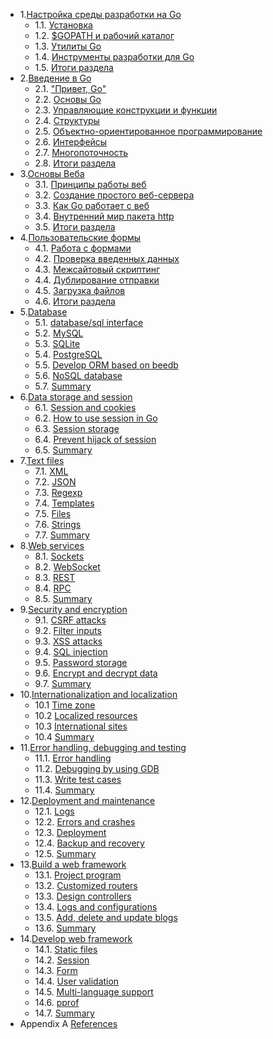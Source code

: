- 1.[Настройка среды разработки на Go](01.0.md)
	- 1.1. [Установка](01.1.md)
	- 1.2. [$GOPATH и рабочий каталог](01.2.md)
	- 1.3. [Утилиты Go](01.3.md)
	- 1.4. [Инструменты разработки для Go](01.4.md)
	- 1.5. [Итоги раздела](01.5.md)
- 2.[Введение в Go](02.0.md)
	- 2.1. ["Привет, Go"](02.1.md)
	- 2.2. [Основы Go](02.2.md)
	- 2.3. [Управляющие конструкции и функции](02.3.md)
	- 2.4. [Структуры](02.4.md)
	- 2.5. [Объектно-ориентированное программирование](02.5.md)
	- 2.6. [Интерфейсы](02.6.md)
	- 2.7. [Многопоточность](02.7.md)
	- 2.8. [Итоги раздела](02.8.md)
- 3.[Основы Веба](03.0.md)
	- 3.1. [Принципы работы веб](03.1.md)
	- 3.2. [Создание простого веб-сервера](03.2.md)
	- 3.3. [Как Go работает с веб](03.3.md)
	- 3.4. [Внутренний мир пакета http](03.4.md)
	- 3.5. [Итоги раздела](03.5.md)
- 4.[Пользовательские формы](04.0.md)
	- 4.1. [Работа с формами](04.1.md)
	- 4.2. [Проверка введенных данных](04.2.md)
	- 4.3. [Межсайтовый скриптинг](04.3.md)
	- 4.4. [Дублирование отправки](04.4.md)
	- 4.5. [Загрузка файлов](04.5.md)
	- 4.6. [Итоги раздела](04.6.md)
- 5.[Database](05.0.md)
	- 5.1. [database/sql interface](05.1.md)
	- 5.2. [MySQL](05.2.md)
	- 5.3. [SQLite](05.3.md)
	- 5.4. [PostgreSQL](05.4.md)
	- 5.5. [Develop ORM based on beedb](05.5.md)
	- 5.6. [NoSQL database](05.6.md)
	- 5.7. [Summary](05.7.md)
- 6.[Data storage and session](06.0.md)
	- 6.1. [Session and cookies](06.1.md)
	- 6.2. [How to use session in Go](06.2.md)
	- 6.3. [Session storage](06.3.md)
	- 6.4. [Prevent hijack of session](06.4.md)
	- 6.5. [Summary](06.5.md)
- 7.[Text files](07.0.md)
	- 7.1. [XML](07.1.md)
	- 7.2. [JSON](07.2.md)
	- 7.3. [Regexp](07.3.md)
	- 7.4. [Templates](07.4.md)
	- 7.5. [Files](07.5.md)
	- 7.6. [Strings](07.6.md)
	- 7.7. [Summary](07.7.md)
- 8.[Web services](08.0.md)
	- 8.1. [Sockets](08.1.md)
	- 8.2. [WebSocket](08.2.md)
	- 8.3. [REST](08.3.md)
	- 8.4. [RPC](08.4.md)
	- 8.5. [Summary](08.5.md)
- 9.[Security and encryption](09.0.md)
	- 9.1. [CSRF attacks](09.1.md)
	- 9.2. [Filter inputs](09.2.md)
	- 9.3. [XSS attacks](09.3.md)
	- 9.4. [SQL injection](09.4.md)
	- 9.5. [Password storage](09.5.md)
	- 9.6. [Encrypt and decrypt data](09.6.md)
	- 9.7. [Summary](09.7.md)
- 10.[Internationalization and localization](10.0.md)
	- 10.1 [Time zone](10.1.md)
	- 10.2 [Localized resources](10.2.md)
	- 10.3 [International sites](10.3.md)
	- 10.4 [Summary](10.4.md)
- 11.[Error handling, debugging and testing](11.0.md)
	- 11.1. [Error handling](11.1.md)
	- 11.2. [Debugging by using GDB](11.2.md)
	- 11.3. [Write test cases](11.3.md)
	- 11.4. [Summary](11.4.md)
- 12.[Deployment and maintenance](12.0.md)
	- 12.1. [Logs](12.1.md)
	- 12.2. [Errors and crashes](12.2.md)
	- 12.3. [Deployment](12.3.md)
	- 12.4. [Backup and recovery](12.4.md)
	- 12.5. [Summary](12.5.md)
- 13.[Build a web framework](13.0.md)
	- 13.1. [Project program](13.1.md)
	- 13.2. [Customized routers](13.2.md)
	- 13.3. [Design controllers](13.3.md)
	- 13.4. [Logs and configurations](13.4.md)
	- 13.5. [Add, delete and update blogs](13.5.md)
	- 13.6. [Summary](13.6.md)
- 14.[Develop web framework](14.0.md)
	- 14.1. [Static files](14.1.md)
	- 14.2. [Session](14.2.md)
	- 14.3. [Form](14.3.md)
	- 14.4. [User validation](14.4.md)
	- 14.5. [Multi-language support](14.5.md)
	- 14.6. [pprof](14.6.md)
	- 14.7. [Summary](14.7.md)
- Appendix A [References](ref.md)
